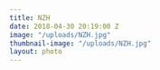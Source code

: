 ```yaml
---
title: NZH
date: 2018-04-30 20:19:00 Z
image: "/uploads/NZH.jpg"
thumbnail-image: "/uploads/NZH.jpg"
layout: photo
---
```

